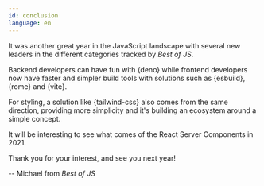 ```yaml
---
id: conclusion  
language: en
---
```


It was another great year in the JavaScript landscape with several new leaders in the different categories tracked by _Best of JS_.

Backend developers can have fun with {deno} while frontend developers now have faster and simpler build tools with solutions such as {esbuild}, {rome} and {vite}.

For styling, a solution like {tailwind-css} also comes from the same direction, providing more simplicity and it's building an ecosystem around a simple concept.

It will be interesting to see what comes of the React Server Components in 2021.

Thank you for your interest, and see you next year!

-- Michael from _Best of JS_



